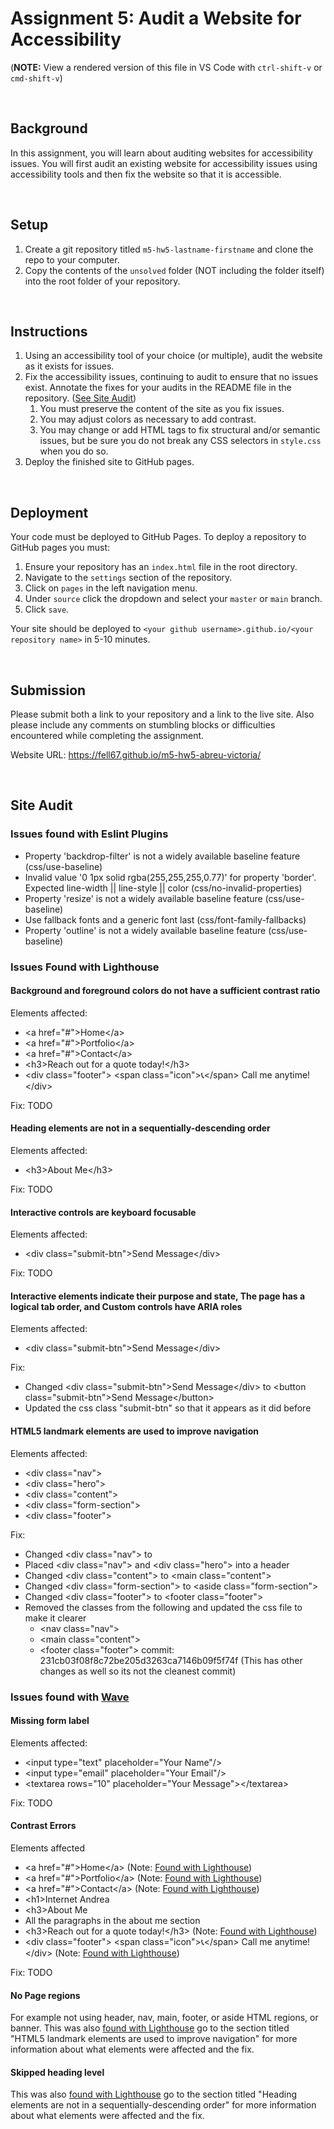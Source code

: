 # Assignment 5: Audit a Website for Accessibility

(**NOTE:** View a rendered version of this file in VS Code with `ctrl-shift-v` or `cmd-shift-v`)

&nbsp;
## Background

In this assignment, you will learn about auditing websites for accessibility issues. You will first audit an existing website for accessibility issues using accessibility tools and then fix the website so that it is accessible.

&nbsp;
## Setup

1. Create a git repository titled `m5-hw5-lastname-firstname` and clone the repo to your computer. 
1. Copy the contents of the `unsolved` folder (NOT including the folder itself) into the root folder of your repository.

&nbsp;
## Instructions

1. Using an accessibility tool of your choice (or multiple), audit the website as it exists for issues.
1. Fix the accessibility issues, continuing to audit to ensure that no issues exist. Annotate the fixes for your audits in the README file in the repository. ([See Site Audit](#site-audit))
    1. You must preserve the content of the site as you fix issues.
    1. You may adjust colors as necessary to add contrast.
    1. You may change or add HTML tags to fix structural and/or semantic issues, but be sure you do not break any CSS selectors in `style.css` when you do so.
1. Deploy the finished site to GitHub pages.

&nbsp;
## Deployment

Your code must be deployed to GitHub Pages. To deploy a repository to GitHub pages you must:

1. Ensure your repository has an `index.html` file in the root directory.
1. Navigate to the `settings` section of the repository.
1. Click on `pages` in the left navigation menu.
1. Under `source` click the dropdown and select your `master` or `main` branch.
1. Click `save`.

Your site should be deployed to `<your github username>.github.io/<your repository name>` in 5-10 minutes.

&nbsp;
## Submission

Please submit both a link to your repository and a link to the live site. Also please include any comments on stumbling blocks or difficulties encountered while completing the assignment.

Website URL: https://fell67.github.io/m5-hw5-abreu-victoria/

&nbsp;
## Site Audit
### Issues found with Eslint Plugins

- Property 'backdrop-filter' is not a widely available baseline feature (css/use-baseline)
- Invalid value '0 1px solid rgba(255,255,255,0.77)' for property 'border'. Expected line-width || line-style || color (css/no-invalid-properties)
- Property 'resize' is not a widely available baseline feature (css/use-baseline)
- Use fallback fonts and a generic font last (css/font-family-fallbacks)
- Property 'outline' is not a widely available baseline feature (css/use-baseline)

### Issues Found with Lighthouse
#### Background and foreground colors do not have a sufficient contrast ratio
Elements affected:
- \<a href="#">Home\</a>
- \<a href="#">Portfolio\</a>
- \<a href="#">Contact\</a>
- \<h3>Reach out for a quote today!\</h3>
- \<div class="footer"> \<span class="icon">📞\</span> Call me anytime! \</div>

Fix:
TODO

#### Heading elements are not in a sequentially-descending order
Elements affected:
- \<h3>About Me\</h3>

Fix:
TODO

#### Interactive controls are keyboard focusable
Elements affected:
- \<div class="submit-btn">Send Message\</div>

Fix:
TODO

#### Interactive elements indicate their purpose and state, The page has a logical tab order, and Custom controls have ARIA roles
Elements affected:
- \<div class="submit-btn">Send Message\</div>

Fix:
- Changed \<div class="submit-btn">Send Message\</div> to \<button class="submit-btn">Send Message\</button>
- Updated the css class "submit-btn" so that it appears as it did before

#### HTML5 landmark elements are used to improve navigation
Elements affected: 
- \<div class="nav">
- \<div class="hero">
- \<div class="content">
- \<div class="form-section">
- \<div class="footer">

Fix:
- Changed \<div class="nav"> to <nav class="nav">
- Placed \<div class="nav"> and \<div class="hero"> into a header
- Changed \<div class="content"> to \<main class="content">
- Changed \<div class="form-section"> to \<aside class="form-section">
- Changed \<div class="footer"> to \<footer class="footer">
- Removed the classes from the following and updated the css file to make it clearer
    - \<nav class="nav">
    - \<main class="content">
    - \<footer class="footer">
commit: 231cb03f08f8c72be205d3263ca7146b09f5f74f (This has other changes as well so its not the cleanest commit)

### Issues found with [Wave](https://wave.webaim.org/)
#### Missing form label
Elements affected:
- \<input type="text" placeholder="Your Name"/>
- \<input type="email" placeholder="Your Email"/>
- \<textarea rows="10" placeholder="Your Message">\</textarea\>

Fix:
TODO

#### Contrast Errors
Elements affected
- \<a href="#">Home\</a> (Note: [Found with Lighthouse](#background-and-foreground-colors-do-not-have-a-sufficient-contrast-ratio))
- \<a href="#">Portfolio\</a> (Note: [Found with Lighthouse](#background-and-foreground-colors-do-not-have-a-sufficient-contrast-ratio))
- \<a href="#">Contact\</a> (Note: [Found with Lighthouse](#background-and-foreground-colors-do-not-have-a-sufficient-contrast-ratio))
- \<h1>Internet Andrea</h1>
- \<h3>About Me</h3>
- All the paragraphs in the about me section
- \<h3>Reach out for a quote today!\</h3> (Note: [Found with Lighthouse](#background-and-foreground-colors-do-not-have-a-sufficient-contrast-ratio))
- \<div class="footer"> \<span class="icon">📞\</span> Call me anytime! \</div> (Note: [Found with Lighthouse](#background-and-foreground-colors-do-not-have-a-sufficient-contrast-ratio))

Fix:
TODO

#### No Page regions
For example not using header, nav, main, footer, or aside HTML regions, or banner. This was also [found with Lighthouse](#HTML5-landmark-elements-are-used-to-improve-navigation) go to the section titled "HTML5 landmark elements are used to improve navigation" for more information about what elements were affected and the fix.

#### Skipped heading level
This was also [found with Lighthouse](#heading-elements-are-not-in-a-sequentially-descending-order) go to the section titled "Heading elements are not in a sequentially-descending order" for more information about what elements were affected and the fix.
